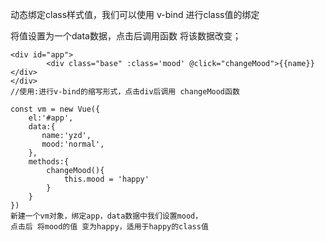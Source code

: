 动态绑定class样式值，我们可以使用 v-bind 进行class值的绑定

将值设置为一个data数据，点击后调用函数 将该数据改变；

```
<div id="app">
        <div class="base" :class='mood' @click="changeMood">{{name}}</div>
</div>
//使用:进行v-bind的缩写形式，点击div后调用 changeMood函数

const vm = new Vue({
    el:'#app',
    data:{
       name:'yzd',
       mood:'normal',
    },
    methods:{
        changeMood(){
            this.mood = 'happy'
        }
    }
})
新建一个vm对象，绑定app，data数据中我们设置mood，
点击后 将mood的值 变为happy，适用于happy的class值
```

